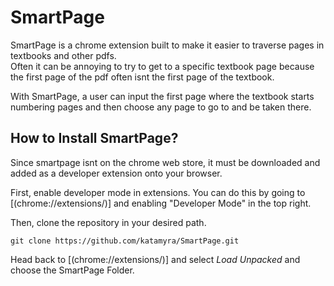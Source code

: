 # SmartPage

SmartPage is a chrome extension built to make it easier to traverse pages in textbooks and other pdfs.  
Often it can be annoying to try to get to a specific textbook page because the first page of the pdf often
isnt the first page of the textbook.  

With SmartPage, a user can input the first page where the textbook starts numbering pages and then choose
any page to go to and be taken there.

## How to Install SmartPage?

Since smartpage isnt on the chrome web store, it must be downloaded and added as a developer extension onto your browser.  

First, enable developer mode in extensions. You can do this by going to [(chrome://extensions/)] and enabling "Developer Mode" in the top right.

Then, clone the repository in your desired path. 

`git clone https://github.com/katamyra/SmartPage.git`

Head back to [(chrome://extensions/)] and select *Load Unpacked* and choose the SmartPage Folder.

